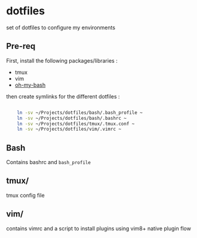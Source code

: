 # dotfiles

set of dotfiles to configure my environments


## Pre-req
First, install the following packages/libraries : 
  -  tmux
  -  vim
  -  [oh-my-bash](https://github.com/ohmybash/oh-my-bash)

then create symlinks for the different dotfiles :
```bash

    ln -sv ~/Projects/dotfiles/bash/.bash_profile ~
    ln -sv ~/Projects/dotfiles/bash/.bashrc ~
    ln -sv ~/Projects/dotfiles/tmux/.tmux.conf ~
    ln -sv ~/Projects/dotfiles/vim/.vimrc ~

```

## Bash
Contains bashrc and `bash_profile`

## tmux/
tmux config file

## vim/
contains vimrc and a script to install plugins using vim8+ native plugin flow

